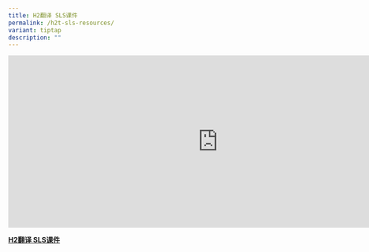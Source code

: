 ```yaml
---
title: H2翻译 SLS课件
permalink: /h2t-sls-resources/
variant: tiptap
description: ""
---
```

<div class="iframe-wrapper">
<iframe height="350" width="850" allowfullscreen="true" frameborder="0" src="https://docs.google.com/spreadsheets/d/e/2PACX-1vTQTWfAMfH6ussrfcNFgKIevihxBacRsXUed-rF2IAooaT1IyL0cPMjw2zhRm2FeDJwqYjbFlt4Dv1P/pubhtml?gid=0&amp;range=A1:D14&amp;single=false&amp;widget=false&amp;headers=false&amp;chrome=false&amp;"></iframe>
</div>
<p><strong><a href="https://docs.google.com/spreadsheets/d/1BHbEVZQnCbYfp2F0efxl8AfbfBwbumIsH4-gE-Qo-pw/edit?usp=sharing" rel="noopener noreferrer nofollow" target="_blank">H2翻译 SLS课件</a></strong>
</p>
<p></p>
